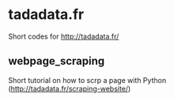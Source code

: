 # tadadata.fr

Short codes for http://tadadata.fr/


## webpage_scraping

Short tutorial on how to scrp a page with Python (http://tadadata.fr/scraping-website/)
